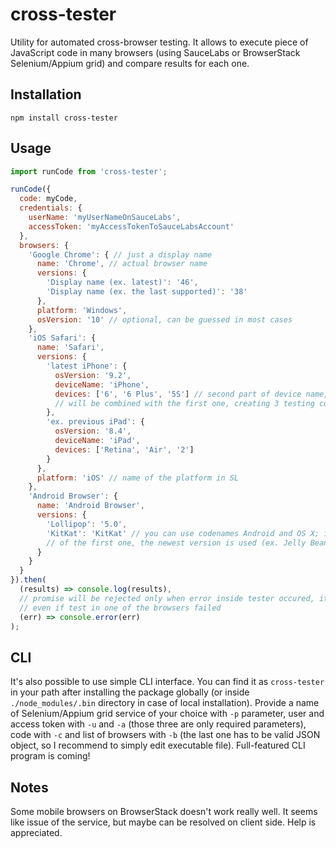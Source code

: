 # cross-tester
Utility for automated cross-browser testing. It allows to execute piece of
JavaScript code in many browsers (using SauceLabs or BrowserStack Selenium/Appium
grid) and compare results for each one.

## Installation

```
npm install cross-tester
```

## Usage

```javascript
import runCode from 'cross-tester';

runCode({
  code: myCode,
  credentials: {
    userName: 'myUserNameOnSauceLabs',
    accessToken: 'myAccessTokenToSauceLabsAccount'
  },
  browsers: {
    'Google Chrome': { // just a display name
      name: 'Chrome', // actual browser name
      versions: {
        'Display name (ex. latest)': '46',
        'Display name (ex. the last supported)': '38'
      },
      platform: 'Windows',
      osVersion: '10' // optional, can be guessed in most cases
    },
    'iOS Safari': {
      name: 'Safari',
      versions: {
        'latest iPhone': {
          osVersion: '9.2',
          deviceName: 'iPhone',
          devices: ['6', '6 Plus', '5S'] // second part of device name, all of those
          // will be combined with the first one, creating 3 testing configurations
        },
        'ex. previous iPad': {
          osVersion: '8.4',
          deviceName: 'iPad',
          devices: ['Retina', 'Air', '2']
        }
      },
      platform: 'iOS' // name of the platform in SL
    },
    'Android Browser': {
      name: 'Android Browser',
      versions: {
        'Lollipop': '5.0',
        'KitKat': 'KitKat' // you can use codenames Android and OS X; in case
        // of the first one, the newest version is used (ex. Jelly Bean => 4.3)
      }
    }
  }
}).then(
  (results) => console.log(results),
  // promise will be rejected only when error inside tester occured, it's resolved
  // even if test in one of the browsers failed
  (err) => console.error(err)
);
```

## CLI
It's also possible to use simple CLI interface. You can find it as `cross-tester`
in your path after installing the package globally (or inside `./node_modules/.bin`
directory in case of local installation). Provide a name of Selenium/Appium grid
service of your choice with `-p` parameter, user and access token with
`-u` and `-a` (those three are only required parameters), code with `-c` and
list of browsers with `-b` (the last one has to be valid JSON object, so I
recommend to simply edit executable file). Full-featured CLI program is coming!

## Notes
Some mobile browsers on BrowserStack doesn't work really well. It seems like
issue of the service, but maybe can be resolved on client side. Help is
appreciated.
